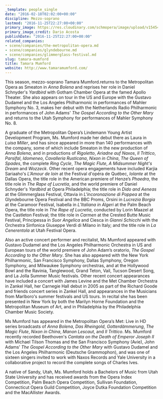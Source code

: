 ```yaml
---
_template: people_single
date: "2016-02-18T02:02:00+00:00"
discipline: Mezzo-soprano
lastmod: "2016-11-25T22:27:00+00:00"
primary_image: https://res.cloudinary.com/schmopera/image/upload/v1545409169/media/webhook-uploads/1455763623465/2016-02-18%20-%20Tamara%20Mumford%20-%20Dario%20Acosta.png.png
primary_image_credit: Dario Acosta
publishDate: "2016-11-25T22:27:00+00:00"
related_companies:
- scene/companies/the-metropolitan-opera.md
- scene/companies/glyndebourne.md
- scene/companies/glimmerglass-festival.md
slug: tamara-mumford
title: Tamara Mumford
website: http://www.tamaramumford.com/
---
```


This season, mezzo-soprano Tamara Mumford.returns to the Metropolitan Opera as Smeaton in *Anna Bolena* and reprises her role in Daniel Schnyder's *Yardbird* with Gotham Chamber Opera at the famed Apollo Theater. She also appears on tour in the US and Europe with the Gustavo Dudamel and the Los Angeles Philharmonic in performances of Mahler Symphony No. 3, makes her debut with the Netherlands Radio Philharmonic in performances of John Adams' *The Gospel According to the Other Mary* and returns to the Utah Symphony for performances of Mahler Symphony No. 8. 

A graduate of the Metropolitan Opera’s Lindemann Young Artist Development Program, Ms. Mumford made her debut there as Laura in *Luisa Miller*, and has since appeared in more than 140 performances with the company, some of which include Smeaton in the new production of *Anna Bolena*, and in productions of *Rigoletto*, *Ariadne auf Naxos*, *Il Trittico*, *Parsifal*, *Idomeneo*, *Cavalleria Rusticana*, *Nixon in China*, *The Queen of Spades*, the complete *Ring Cycle*, *The Magic Flute*, *A Midsummer Night's Dream* and *Wozzeck*. Other recent opera engagements have included Karjia Sariaaho's *L'Amour de loin* at the Festival d'opéra de Québec, *Iolante* at the Dallas Opera, the title role in the American premiere of Henze’s *Phaedra*, the title role in *The Rape of Lucretia*, and the world premiere of Daniel Schnyder's *Yardbird* at Opera Philadelphia; the title role in *Dido and Aeneas* at the Glimmerglass Festival, Ottavia in *L'incoronazione di Poppea* at the Glyndebourne Opera Festival and the BBC Proms, Orsini in *Lucrezia Borgia* at the Caramoor Festival, Isabella in *L’Italiana in Algeri* at the Palm Beach Opera, the title role in *The Rape of Lucretia*, conducted by Lorin Maazel at the Castleton Festival; the title role in *Carmen* at the Crested Butte Music Festival, Principessa in *Suor Angelica* and Ciesca in *Gianni Schicchi* with the Orchestra Sinfonica Giuseppe Verdi di Milano in Italy; and the title role in *La Cenerentola* at Utah Festival Opera.

Also an active concert performer and recitalist, Ms Mumford appeared with Gustavo Dudamel and the Los Angeles Philharmonic Orchestra  in US and European tours of the world premiere of John Adam’s oratorio, *The Gospel According to the Other Mary*. She has also appeared with the New York Philharmonic, San Francisco Symphony, Dallas Symphony, Oregon Symphony, and Milwaukee Symphony orchestras, and at the Hollywood Bowl and the Ravinia, Tanglewood, Grand Teton, Vail, Tucson Desert Song, and La Jolla Summer Music festivals.  Other recent concert appearances have included a concert with James Levine and the Met Chamber Orchestra in Zankel Hall, her Carnegie Hall debut in 2005 as part of the Richard Goode and friends concert series in Zankel Hall, and appearances in the Musicians from Marlboro's summer festivals and US tours. In recital she has been presented in New York by both the Marilyn Horne Foundation and the Metropolitan Museum of Art, and in Philadelphia by the Philadelphia Chamber Music Society.

Ms Mumford has appeared in the Metropolitan Opera’s Met: Live in HD series broadcasts of *Anna Bolena*, *Das Rheingold*, *Gotterdämmerung*, *The Magic Flute*, *Nixon in China*, *Manon Lescaut*, and *Il Trittico*.  Ms. Mumford recently recorded Beethoven's *Cantata on the Death of Emperor Joseph II* with Michael Tilson Thomas and the San Francisco Symphony (Avie), John Adams’ *The Gospel According to the Other Mary* with Gustavo Dudamel and the Los Angeles Philharmonic (Deutsche Grammophon), and was one of sixteen singers invited to work with Naxos Records and Yale University in a collaborative project to record the complete songs of Charles Ives.  

A native of Sandy, Utah, Ms. Mumford holds a Bachelors of Music from Utah State University and has received awards from the Opera Index Competition, Palm Beach Opera Competition, Sullivan Foundation, Connecticut Opera Guild Competition, Joyce Dutka Foundation Competition and the MacAllister Awards.  
